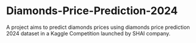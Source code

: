 # Diamonds-Price-Prediction-2024
A project aims to predict diamonds prices using diamonds price prediction 2024 dataset in a Kaggle Competition launched by SHAI company. 
